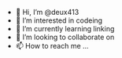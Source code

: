 - 👋 Hi, I’m @deux413
- 👀 I’m interested in codeing
- 🌱 I’m currently learning linking
- 💞️ I’m looking to collaborate on 
- 📫 How to reach me ...

<!---
deux413/deux413 is a ✨ special ✨ repository because its `README.md` (this file) appears on your GitHub profile.
You can click the Preview link to take a look at your changes.
--->
